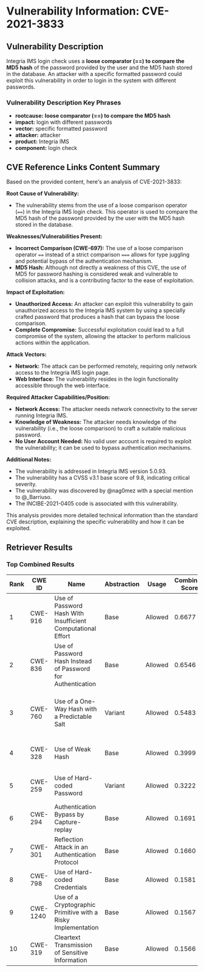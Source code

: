 # Vulnerability Information: CVE-2021-3833

## Vulnerability Description
Integria IMS login check uses a **loose comparator (==) to compare the MD5 hash** of the password provided by the user and the MD5 hash stored in the database. An attacker with a specific formatted password could exploit this vulnerability in order to login in the system with different passwords.

### Vulnerability Description Key Phrases
- **rootcause:** **loose comparator (==) to compare the MD5 hash**
- **impact:** login with different passwords
- **vector:** specific formatted password
- **attacker:** attacker
- **product:** Integria IMS
- **component:** login check

## CVE Reference Links Content Summary
Based on the provided content, here's an analysis of CVE-2021-3833:

**Root Cause of Vulnerability:**
- The vulnerability stems from the use of a loose comparison operator (`==`) in the Integria IMS login check. This operator is used to compare the MD5 hash of the password provided by the user with the MD5 hash stored in the database.

**Weaknesses/Vulnerabilities Present:**
- **Incorrect Comparison (CWE-697):** The use of a loose comparison operator `==` instead of a strict comparison `===` allows for type juggling and potential bypass of the authentication mechanism.
- **MD5 Hash:** Although not directly a weakness of this CVE, the use of MD5 for password hashing is considered weak and vulnerable to collision attacks, and is a contributing factor to the ease of exploitation.

**Impact of Exploitation:**
- **Unauthorized Access:** An attacker can exploit this vulnerability to gain unauthorized access to the Integria IMS system by using a specially crafted password that produces a hash that can bypass the loose comparison.
- **Complete Compromise:** Successful exploitation could lead to a full compromise of the system, allowing the attacker to perform malicious actions within the application.

**Attack Vectors:**
- **Network:** The attack can be performed remotely, requiring only network access to the Integria IMS login page.
- **Web Interface:** The vulnerability resides in the login functionality accessible through the web interface.

**Required Attacker Capabilities/Position:**
- **Network Access:** The attacker needs network connectivity to the server running Integria IMS.
- **Knowledge of Weakness:** The attacker needs knowledge of the vulnerability (i.e., the loose comparison) to craft a suitable malicious password.
- **No User Account Needed:** No valid user account is required to exploit the vulnerability; it can be used to bypass authentication mechanisms.

**Additional Notes:**
- The vulnerability is addressed in Integria IMS version 5.0.93.
- The vulnerability has a CVSS v3.1 base score of 9.8, indicating critical severity.
- The vulnerability was discovered by @nag0mez with a special mention to @\_Barriuso.
- The INCIBE-2021-0405 code is associated with this vulnerability.

This analysis provides more detailed technical information than the standard CVE description, explaining the specific vulnerability and how it can be exploited.

## Retriever Results

### Top Combined Results

| Rank | CWE ID | Name | Abstraction | Usage | Combined Score | Retrievers | Individual Scores |
|------|--------|------|-------------|-------|---------------|------------|-------------------|
| 1 | CWE-916 | Use of Password Hash With Insufficient Computational Effort | Base | Allowed | 0.6677 | dense, sparse, graph | dense: 0.511, sparse: 0.339, graph: 0.611 |
| 2 | CWE-836 | Use of Password Hash Instead of Password for Authentication | Base | Allowed | 0.6546 | dense, sparse, graph | dense: 0.552, sparse: 0.286, graph: 0.601 |
| 3 | CWE-760 | Use of a One-Way Hash with a Predictable Salt | Variant | Allowed | 0.5483 | dense, sparse, graph | dense: 0.436, sparse: 0.324, graph: 0.533 |
| 4 | CWE-328 | Use of Weak Hash | Base | Allowed | 0.3999 | sparse, graph | sparse: 0.326, graph: 0.597 |
| 5 | CWE-259 | Use of Hard-coded Password | Variant | Allowed | 0.3222 | sparse, graph | sparse: 0.299, graph: 0.498 |
| 6 | CWE-294 | Authentication Bypass by Capture-replay | Base | Allowed | 0.1691 | sparse | sparse: 0.296 |
| 7 | CWE-301 | Reflection Attack in an Authentication Protocol | Base | Allowed | 0.1660 | sparse | sparse: 0.290 |
| 8 | CWE-798 | Use of Hard-coded Credentials | Base | Allowed | 0.1581 | sparse | sparse: 0.276 |
| 9 | CWE-1240 | Use of a Cryptographic Primitive with a Risky Implementation | Base | Allowed | 0.1567 | sparse | sparse: 0.274 |
| 10 | CWE-319 | Cleartext Transmission of Sensitive Information | Base | Allowed | 0.1566 | sparse | sparse: 0.274 |

